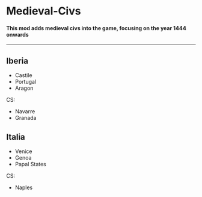 # Medieval-Civs
  #### This mod adds medieval civs into the game, focusing on the year 1444 onwards
-----


## Iberia
- Castile
- Portugal
- Aragon
  
CS:
- Navarre
- Granada

## Italia
- Venice
- Genoa
- Papal States

CS:
- Naples
